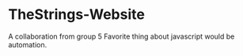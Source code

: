 # TheStrings-Website
A collaboration from group 5
Favorite thing about javascript would be automation.